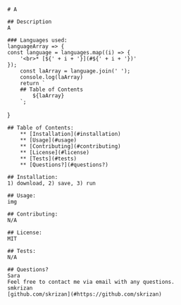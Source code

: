 
    # A 
    
    ## Description
    A

    ### Languages used:
    languageArray => {
    const language = languages.map((i) => {
        '<br>* [${' + i + '}](#${' + i + '})'
    });
        const laArray = language.join(' ');
        console.log(laArray)
        return `
        ## Table of Contents
            ${laArray}
        `;
}

    ## Table of Contents:
        ** [Installation](#installation)
        ** [Usage](#usage)
        ** [Contributing](#contributing)
        ** [License](#license)
        ** [Tests](#tests)
        ** [Questions?](#questions?)

    ## Installation:
    1) download, 2) save, 3) run

    ## Usage:
    img
    
    ## Contributing:
    N/A

    ## License:
    MIT

    ## Tests:
    N/A

    ## Questions?
    Sara
    Feel free to contact me via email with any questions.
    smkrizan
    [github.com/skrizan](#https://github.com/skrizan)

    